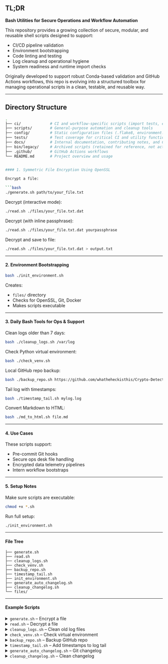 TL;DR
----

**Bash Utilities for Secure Operations and Workflow Automation**

This repository provides a growing collection of secure, modular, and reusable shell scripts designed to support:

- CI/CD pipeline validation
- Environment bootstrapping
- Code linting and testing
- Log cleanup and operational hygiene
- System readiness and runtime import checks

Originally developed to support robust Conda-based validation and GitHub Actions workflows, this repo is evolving into a structured toolbox for managing operational scripts in a clean, testable, and reusable way.

---

## Directory Structure

```bash
.
├── ci/             # CI and workflow-specific scripts (import tests, env checks)
├── scripts/        # General-purpose automation and cleanup tools
├── config/         # Static configuration files (.flake8, environment.yml, etc.)
├── tests/          # Test coverage for critical CI and utility functions
├── docs/           # Internal documentation, contributing notes, and CI overview
├── bin/legacy/     # Archived scripts (retained for reference, not active)
├── .github/        # GitHub Actions workflows
└── README.md       # Project overview and usage


#### 1. Symmetric File Encryption Using OpenSSL

Encrypt a file:

```bash
./generate.sh path/to/your_file.txt
```

Decrypt (interactive mode):

```bash
./read.sh ./files/your_file.txt.dat
```

Decrypt (with inline passphrase):

```bash
./read.sh ./files/your_file.txt.dat yourpassphrase
```

Decrypt and save to file:

```bash
./read.sh ./files/your_file.txt.dat > output.txt
```

---

#### 2. Environment Bootstrapping

```bash
bash ./init_environment.sh
```

Creates:

* `files/` directory
* Checks for OpenSSL, Git, Docker
* Makes scripts executable

---

#### 3. Daily Bash Tools for Ops & Support

Clean logs older than 7 days:

```bash
bash ./cleanup_logs.sh /var/log
```

Check Python virtual environment:

```bash
bash ./check_venv.sh
```

Local GitHub repo backup:

```bash
bash ./backup_repo.sh https://github.com/whatheheckisthis/Crypto-Detector
```

Tail log with timestamps:

```bash
bash ./timestamp_tail.sh mylog.log
```

Convert Markdown to HTML:

```bash
bash ./md_to_html.sh file.md
```

---

#### 4. Use Cases

These scripts support:

* Pre-commit Git hooks
* Secure ops desk file handling
* Encrypted data telemetry pipelines
* Intern workflow bootstraps

---

#### 5. Setup Notes

Make sure scripts are executable:

```bash
chmod +x *.sh
```

Run full setup:

```bash
./init_environment.sh
```

---

#### File Tree

```
├── generate.sh
├── read.sh
├── cleanup_logs.sh
├── check_venv.sh
├── backup_repo.sh
├── timestamp_tail.sh
├── init_environment.sh
├── generate_auto_changelog.sh
├── cleanup_changelog.sh
└── files/
```

---

#### Example Scripts

<details>
<summary><code>generate.sh</code> – Encrypt a file</summary>

```bash
#!/bin/bash
INPUT=$1
OUTDIR="files"
mkdir -p $OUTDIR

echo -n "Enter passphrase for encryption: "
read -s PASSPHRASE
echo

openssl enc -aes-256-cbc -salt -in "$INPUT" -out "$OUTDIR/$(basename "$INPUT").enc" -pass pass:$PASSPHRASE
echo "[✓] Encrypted file saved to $OUTDIR/$(basename "$INPUT").enc"
```

</details>

<details>
<summary><code>read.sh</code> – Decrypt a file</summary>

```bash
#!/bin/bash
INPUT=$1

echo -n "Enter passphrase to decrypt: "
read -s PASSPHRASE
echo

openssl enc -d -aes-256-cbc -in "$INPUT" -pass pass:$PASSPHRASE
```

</details>

<details>
<summary><code>cleanup_logs.sh</code> – Clean old log files</summary>

```bash
#!/bin/bash
find . -type f -name "*.log" -mtime +7 -exec rm -v {} \;
echo "[✓] Old logs cleaned up"
```

</details>

<details>
<summary><code>check_venv.sh</code> – Check virtual environment</summary>

```bash
#!/bin/bash
if [[ "$VIRTUAL_ENV" != "" ]]; then
  echo "[✓] Virtual environment is active: $VIRTUAL_ENV"
else
  echo "[✗] No virtual environment detected"
fi
```

</details>

<details>
<summary><code>backup_repo.sh</code> – Backup GitHub repo</summary>

```bash
#!/bin/bash
REPO_DIR=$1
BACKUP_DIR="repo_backup_$(date +%F_%T)"
mkdir "$BACKUP_DIR"
cp -r "$REPO_DIR" "$BACKUP_DIR"
echo "[✓] Repository backed up to $BACKUP_DIR"
```

</details>

<details>
<summary><code>timestamp_tail.sh</code> – Add timestamps to log tail</summary>

```bash
#!/bin/bash
FILE=$1
tail -f "$FILE" | while read line; do
  echo "[$(date +%F_%T)] $line"
done
```


```

</details>

<details>
<summary><code>init_environment.sh</code> – Environment bootstrap</summary>

```bash
#!/bin/bash
./check_venv.sh
./generate_auto_changelog.sh
echo "[✓] Environment ready"
```

</details>

<details>
<summary><code>generate_auto_changelog.sh</code> – Git changelog</summary>

```bash
#!/bin/bash
OUTFILE="AUTO_CHANGELOG.md"
echo "# Auto-generated Changelog" > $OUTFILE
echo "" >> $OUTFILE
git log --pretty=format:'- %ad: %s' --date=short >> $OUTFILE
echo "[✓] Changelog written to $OUTFILE"
```

</details>

<details>
<summary><code>cleanup_changelog.sh</code> – Clean changelog</summary>

```bash
#!/bin/bash
FILE="AUTO_CHANGELOG.md"
if [[ -f "$FILE" ]]; then
  awk '!seen[$0]++' "$FILE" | sed '/^$/d' > tmp && mv tmp "$FILE"
  echo "[✓] Cleaned $FILE"
else
  echo "[✗] $FILE not found"
fi
```

</details>








